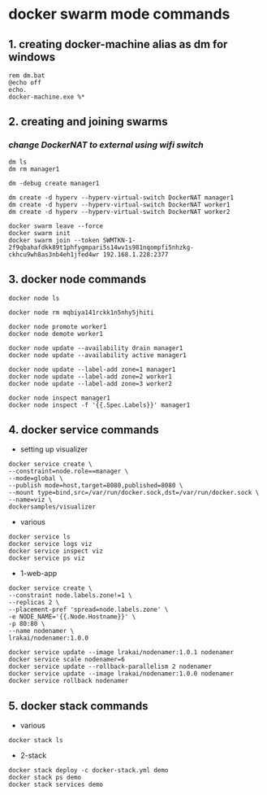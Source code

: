 # docker swarm mode commands

## 1. creating docker-machine alias as dm for windows

```
rem dm.bat
@echo off
echo.
docker-machine.exe %*
```

## 2. creating and joining swarms

### *change DockerNAT to external using wifi switch*

```
dm ls
dm rm manager1

dm -debug create manager1

dm create -d hyperv --hyperv-virtual-switch DockerNAT manager1
dm create -d hyperv --hyperv-virtual-switch DockerNAT worker1
dm create -d hyperv --hyperv-virtual-switch DockerNAT worker2

docker swarm leave --force
docker swarm init
docker swarm join --token SWMTKN-1-2f9qbahafdkk89t1phfygmpari5s14wv1s981nqompfi5nhzkg-ckhcu9wh8as3nb4eh1jfed4wr 192.168.1.228:2377
```

## 3. docker node commands

```
docker node ls

docker node rm mqbiya141rckk1n5nhy5jhiti

docker node promote worker1
docker node demote worker1

docker node update --availability drain manager1
docker node update --availability active manager1

docker node update --label-add zone=1 manager1
docker node update --label-add zone=2 worker1
docker node update --label-add zone=3 worker2

docker node inspect manager1
docker node inspect -f '{{.Spec.Labels}}' manager1
```

## 4. docker service commands

* setting up visualizer

```
docker service create \
--constraint=node.role==manager \
--mode=global \
--publish mode=host,target=8080,published=8080 \
--mount type=bind,src=/var/run/docker.sock,dst=/var/run/docker.sock \
--name=viz \
dockersamples/visualizer
```

* various

```
docker service ls
docker service logs viz
docker service inspect viz
docker service ps viz
```

* 1-web-app

```
docker service create \
--constraint node.labels.zone!=1 \
--replicas 2 \
--placement-pref 'spread=node.labels.zone' \
-e NODE_NAME='{{.Node.Hostname}}' \
-p 80:80 \
--name nodenamer \
lrakai/nodenamer:1.0.0

docker service update --image lrakai/nodenamer:1.0.1 nodenamer
docker service scale nodenamer=6
docker service update --rollback-parallelism 2 nodenamer
docker service update --image lrakai/nodenamer:1.0.0 nodenamer
docker service rollback nodenamer
```

## 5. docker stack commands

* various

```
docker stack ls
```

* 2-stack

```
docker stack deploy -c docker-stack.yml demo
docker stack ps demo
docker stack services demo
```